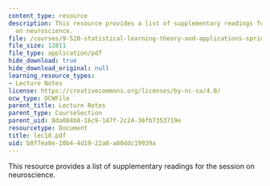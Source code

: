 ```yaml
---
content_type: resource
description: This resource provides a list of supplementary readings for the session
  on neuroscience.
file: /courses/9-520-statistical-learning-theory-and-applications-spring-2006/b8f7ea8e10b44d1922a8a80ddc19939a_lec18.pdf
file_size: 12811
file_type: application/pdf
hide_download: true
hide_download_original: null
learning_resource_types:
- Lecture Notes
license: https://creativecommons.org/licenses/by-nc-sa/4.0/
ocw_type: OCWFile
parent_title: Lecture Notes
parent_type: CourseSection
parent_uid: 8da084b8-16c9-147f-2c24-36fb7353719e
resourcetype: Document
title: lec18.pdf
uid: b8f7ea8e-10b4-4d19-22a8-a80ddc19939a
---
```

This resource provides a list of supplementary readings for the session on neuroscience.